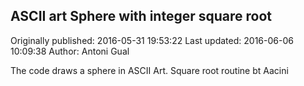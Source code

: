 ## ASCII art Sphere with integer square root

Originally published: 2016-05-31 19:53:22
Last updated: 2016-06-06 10:09:38
Author: Antoni Gual

The code draws a sphere in ASCII Art. Square root routine bt Aacini